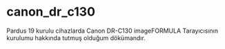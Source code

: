 # canon_dr_c130
Pardus 19 kurulu cihazlarda Canon DR-C130 imageFORMULA Tarayıcısının kurulumu hakkında tutmuş olduğum dökümandır.
